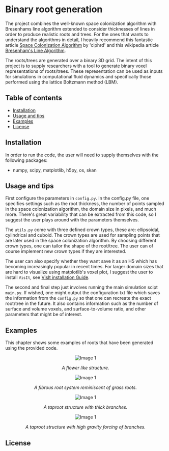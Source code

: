 # Binary root generation 

The project combines the well-known space colonization algorithm with Bresenhams line algorithm extended to consider thicknesses of lines in order to produce realistic roots and trees. For the ones that wants to understand the algorithms in detail, I heavily recommend this fantastic article [Space Colonization Algorithm](https://ciphrd.com/2019/09/11/generating-a-3d-growing-tree-using-a-space-colonization-algorithm/) by 'ciphrd' and this wikipedia article [Bresenham's Line Algorithm](https://en.wikipedia.org/wiki/Bresenham%27s_line_algorithm).

The roots/trees are generated over a binary 3D grid. The intent of this project is to supply researchers with a tool to generate binary voxel representations of roots/trees. These representation can be used as inputs for simulations in computational fluid dynamics and specifically those performed using the lattice Boltzmann method (LBM). 

## Table of contents
- [Installation](#installation)
- [Usage and tips](#usage-and-tips)
- [Examples](#examples)
- [License](#license)

## Installation
In order to run the code, the user will need to supply themselves with the following packages:
- numpy, scipy, matplotlib, h5py, os, skan

## Usage and tips
First configure the parameters in ```config.py```. In the config.py file, one specifies settings such as the root thickness, the number of points sampled in the space colonization algorithm, the domain size in pixels, and much more. There's great variability that can be extracted from this code, so I suggest the user plays around with the parameters themselves.

The ```utils.py``` come with three defined crown types, these are: ellipsoidal, cylindrical and cuboid. The crown types are used for sampling points that are later used in the space colonization algorithm. By choosing different crown types, one can tailor the shape of the root/tree. The user can of course implement new crown types if they are interested. 

The user can also specify whether they want save it as an H5 which has becoming increasingly popular in recent times. For larger domain sizes that are hard to visualize using matplotlib's voxel plot, I suggest the user to install ```VisIt```, see [VisIt installation Guide](https://visit-sphinx-github-user-manual.readthedocs.io/en/v3.2.0/gui_manual/Intro/Installing_VisIt.html).

The second and final step just involves running the main simulation scipt ```main.py```. If wished, one might output the configuration txt file which saves the information from the  ```config.py``` so that one can recreate the exact root/tree in the future. It also contains information such as the number of surface and volume voxels, and surface-to-volume ratio, and other parameters that might be of interest.

## Examples
This chapter shows some examples of roots that have been generated using the provided code.

<p align="center">
   <img src="https://github.com/tresnjo/binary-root-generation/assets/121384892/5c8a2321-b367-4d09-9ebe-58c325fa14e7" alt="Image 1" style="max-width:100%;">
</p>
<p align="center">
        <em>A flower like structure.</em>
</p>
<p align="center">
   <img src="https://github.com/tresnjo/binary-root-generation/assets/121384892/27a07d18-2b71-4d29-87f3-8e39da1747fa" alt="Image 1" style="max-width:100%;">
</p>
<p align="center">
        <em>A fibrous root system reminiscent of grass roots. </em>
</p>

<p align="center">
   <img src="https://github.com/tresnjo/binary-root-generation/assets/121384892/39b86eb7-211d-4960-804a-300e0d03ffa0" alt="Image 1" style="max-width:100%;">
</p>
<p align="center">
        <em>A taproot structure with thick branches.</em>
</p>

<p align="center">
   <img src="https://github.com/tresnjo/binary-root-generation/assets/121384892/d65f5727-88e4-40ee-8a20-49b922ae2b42" alt="Image 1" style="max-width:100%;">
</p>
<p align="center">
        <em>A taproot structure with high gravity forcing of branches.</em>
</p>


## License
